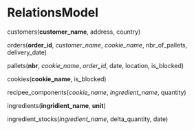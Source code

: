 # RelationsModel

customers(**customer_name**, address, country)

orders(**order_id**, *customer_name*, *cookie_name*, nbr_of_pallets, delivery_date)

pallets(**nbr**, *cookie_name*, *order_id*, date, location, is_blocked)

cookies(**cookie_name**, is_blocked)

recipee_components(*cookie_name*, *ingredient_name*, quantity)

ingredients(**ingridient_name**, **unit**)

ingredient_stocks(*ingredient_name*, delta_quantity, date)
